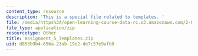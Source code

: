 ```yaml
---
content_type: resource
description: 'This is a special file related to templates. '
file: /media/https%3A/open-learning-course-data-rc.s3.amazonaws.com/2-086-numerical-computation-for-mechanical-engineers-spring-2013/d853b9b4656a23ab19e2de7c57e9afb0_Assignment_5_Templates.zip
file_type: application/zip
resourcetype: Other
title: Assignment_5_Templates.zip
uid: d853b9b4-656a-23ab-19e2-de7c57e9afb0
---
```

